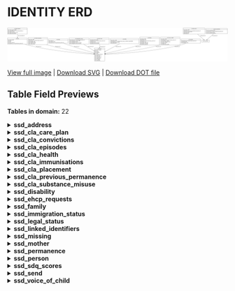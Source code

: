 # IDENTITY ERD

![IDENTITY ERD](../assets/images/erd_identity.svg)

[View full image](../assets/images/erd_identity.svg)  |  [Download SVG](../assets/images/erd_identity.svg)  |  [Download DOT file](../dot/erd_identity.dot)

## Table Field Previews

**Tables in domain:** 22

<details>
<summary><strong>ssd_address</strong></summary>

<table>
<thead>
<tr><th>Field</th><th>Type</th><th>Notes</th></tr>
</thead>
<tbody>
<tr><td>addr_table_id</td><td>nvarchar</td><td>PK</td></tr>
<tr><td>addr_address_json</td><td>nvarchar</td><td></td></tr>
<tr><td>addr_person_id</td><td>nvarchar</td><td>FK → <a href="#ssd_person">ssd_person</a></td></tr>
<tr><td>addr_address_type</td><td>nvarchar</td><td></td></tr>
<tr><td>addr_address_start_date</td><td>datetime</td><td></td></tr>
<tr><td>addr_address_end_date</td><td>datetime</td><td></td></tr>
<tr><td>addr_address_postcode</td><td>nvarchar</td><td></td></tr>
</tbody>
</table>

</details>

<details>
<summary><strong>ssd_cla_care_plan</strong></summary>

<table>
<thead>
<tr><th>Field</th><th>Type</th><th>Notes</th></tr>
</thead>
<tbody>
<tr><td>lacp_table_id</td><td>nvarchar</td><td>PK</td></tr>
<tr><td>lacp_person_id</td><td>nvarchar</td><td>FK → <a href="#ssd_cla_episodes">ssd_cla_episodes</a></td></tr>
<tr><td>lacp_cla_care_plan_start_date</td><td>datetime</td><td></td></tr>
<tr><td>lacp_cla_care_plan_end_date</td><td>datetime</td><td></td></tr>
<tr><td>lacp_cla_care_plan_json</td><td>nvarchar</td><td></td></tr>
</tbody>
</table>

</details>

<details>
<summary><strong>ssd_cla_convictions</strong></summary>

<table>
<thead>
<tr><th>Field</th><th>Type</th><th>Notes</th></tr>
</thead>
<tbody>
<tr><td>clac_cla_conviction_id</td><td>nvarchar</td><td>PK</td></tr>
<tr><td>clac_person_id</td><td>nvarchar</td><td>FK → <a href="#ssd_cla_episodes">ssd_cla_episodes</a></td></tr>
<tr><td>clac_cla_conviction_date</td><td>datetime</td><td></td></tr>
<tr><td>clac_cla_conviction_offence</td><td>nvarchar</td><td></td></tr>
</tbody>
</table>

</details>

<details>
<summary><strong>ssd_cla_episodes</strong></summary>

<table>
<thead>
<tr><th>Field</th><th>Type</th><th>Notes</th></tr>
</thead>
<tbody>
<tr><td>clae_cla_episode_id</td><td>nvarchar</td><td>PK</td></tr>
<tr><td>clae_person_id</td><td>nvarchar</td><td>FK → <a href="#ssd_person">ssd_person</a></td></tr>
<tr><td>clae_cla_episode_start_date</td><td>datetime</td><td></td></tr>
<tr><td>clae_cla_episode_start_reason</td><td>nvarchar</td><td></td></tr>
<tr><td>clae_cla_primary_need_code</td><td>nvarchar</td><td></td></tr>
<tr><td>clae_cla_episode_ceased_date</td><td>datetime</td><td></td></tr>
<tr><td>clae_cla_episode_ceased_reason</td><td>nvarchar</td><td></td></tr>
<tr><td>clae_cla_id</td><td>nvarchar</td><td></td></tr>
<tr><td>clae_referral_id</td><td>nvarchar</td><td></td></tr>
<tr><td>clae_cla_placement_id</td><td>nvarchar</td><td>FK → ssd_cla_placements</td></tr>
<tr><td>clae_entered_care_date</td><td>datetime</td><td></td></tr>
<tr><td>clae_cla_last_iro_contact_date</td><td>datetime</td><td></td></tr>
</tbody>
</table>

</details>

<details>
<summary><strong>ssd_cla_health</strong></summary>

<table>
<thead>
<tr><th>Field</th><th>Type</th><th>Notes</th></tr>
</thead>
<tbody>
<tr><td>clah_health_check_id</td><td>nvarchar</td><td>PK</td></tr>
<tr><td>clah_person_id</td><td>nvarchar</td><td>FK → <a href="#ssd_cla_episodes">ssd_cla_episodes</a></td></tr>
<tr><td>clah_health_check_type</td><td>nvarchar</td><td></td></tr>
<tr><td>clah_health_check_date</td><td>datetime</td><td></td></tr>
<tr><td>clah_health_check_status</td><td>nvarchar</td><td></td></tr>
</tbody>
</table>

</details>

<details>
<summary><strong>ssd_cla_immunisations</strong></summary>

<table>
<thead>
<tr><th>Field</th><th>Type</th><th>Notes</th></tr>
</thead>
<tbody>
<tr><td>clai_person_id</td><td>nvarchar</td><td>FK → <a href="#ssd_cla_episodes">ssd_cla_episodes</a></td></tr>
<tr><td>clai_immunisations_status</td><td>nchar</td><td></td></tr>
<tr><td>clai_immunisations_status_date</td><td>datetime</td><td></td></tr>
</tbody>
</table>

</details>

<details>
<summary><strong>ssd_cla_placement</strong></summary>

<table>
<thead>
<tr><th>Field</th><th>Type</th><th>Notes</th></tr>
</thead>
<tbody>
<tr><td>clap_cla_placement_id</td><td>nvarchar</td><td>PK</td></tr>
<tr><td>clap_cla_placement_start_date</td><td>datetime</td><td></td></tr>
<tr><td>clap_cla_placement_type</td><td>nvarchar</td><td></td></tr>
<tr><td>clap_cla_placement_urn</td><td>nvarchar</td><td></td></tr>
<tr><td>clap_cla_placement_distance</td><td>float</td><td></td></tr>
<tr><td>clap_cla_id</td><td>nvarchar</td><td>FK → <a href="#ssd_cla_episodes">ssd_cla_episodes</a></td></tr>
<tr><td>clap_cla_placement_provider</td><td>nvarchar</td><td></td></tr>
<tr><td>clap_cla_placement_postcode</td><td>nvarchar</td><td></td></tr>
<tr><td>clap_cla_placement_end_date</td><td>datetime</td><td></td></tr>
<tr><td>clap_cla_placement_change_reason</td><td>nvarchar</td><td></td></tr>
<tr><td>clap_person_id</td><td>nvarchar</td><td></td></tr>
</tbody>
</table>

</details>

<details>
<summary><strong>ssd_cla_previous_permanence</strong></summary>

<table>
<thead>
<tr><th>Field</th><th>Type</th><th>Notes</th></tr>
</thead>
<tbody>
<tr><td>lapp_table_id</td><td>nvarchar</td><td>PK</td></tr>
<tr><td>lapp_person_id</td><td>nvarchar</td><td>FK → <a href="#ssd_cla_episodes">ssd_cla_episodes</a></td></tr>
<tr><td>lapp_previous_permanence_order_date</td><td>nvarchar</td><td></td></tr>
<tr><td>lapp_previous_permanence_option</td><td>nvarchar</td><td></td></tr>
<tr><td>lapp_previous_permanence_la</td><td>nvarchar</td><td></td></tr>
</tbody>
</table>

</details>

<details>
<summary><strong>ssd_cla_substance_misuse</strong></summary>

<table>
<thead>
<tr><th>Field</th><th>Type</th><th>Notes</th></tr>
</thead>
<tbody>
<tr><td>clas_substance_misuse_id</td><td>nvarchar</td><td>PK</td></tr>
<tr><td>clas_person_id</td><td>nvarchar</td><td>FK → <a href="#ssd_cla_episodes">ssd_cla_episodes</a></td></tr>
<tr><td>clas_substance_misuse_date</td><td>datetime</td><td></td></tr>
<tr><td>clas_substance_misused</td><td>nchar</td><td></td></tr>
<tr><td>clas_intervention_received</td><td>nchar</td><td></td></tr>
</tbody>
</table>

</details>

<details>
<summary><strong>ssd_disability</strong></summary>

<table>
<thead>
<tr><th>Field</th><th>Type</th><th>Notes</th></tr>
</thead>
<tbody>
<tr><td>disa_person_id</td><td>nvarchar</td><td>FK → <a href="#ssd_person">ssd_person</a></td></tr>
<tr><td>disa_table_id</td><td>nvarchar</td><td>PK</td></tr>
<tr><td>disa_disability_code</td><td>nvarchar</td><td></td></tr>
</tbody>
</table>

</details>

<details>
<summary><strong>ssd_ehcp_requests</strong></summary>

<table>
<thead>
<tr><th>Field</th><th>Type</th><th>Notes</th></tr>
</thead>
<tbody>
<tr><td>ehcr_ehcp_request_id</td><td>nvarchar</td><td>PK</td></tr>
<tr><td>ehcr_send_table_id</td><td>nvarchar</td><td>FK → <a href="#ssd_send">ssd_send</a></td></tr>
<tr><td>ehcr_ehcp_req_date</td><td>datetime</td><td></td></tr>
<tr><td>ehcr_ehcp_req_outcome_date</td><td>datetime</td><td></td></tr>
<tr><td>ehcr_ehcp_req_outcome</td><td>nvarchar</td><td></td></tr>
</tbody>
</table>

</details>

<details>
<summary><strong>ssd_family</strong></summary>

<table>
<thead>
<tr><th>Field</th><th>Type</th><th>Notes</th></tr>
</thead>
<tbody>
<tr><td>fami_table_id</td><td>nvarchar</td><td></td></tr>
<tr><td>fami_family_id</td><td>nvarchar</td><td>PK</td></tr>
<tr><td>fami_person_id</td><td>nvarchar</td><td>FK → <a href="#ssd_person">ssd_person</a></td></tr>
</tbody>
</table>

</details>

<details>
<summary><strong>ssd_immigration_status</strong></summary>

<table>
<thead>
<tr><th>Field</th><th>Type</th><th>Notes</th></tr>
</thead>
<tbody>
<tr><td>immi_person_id</td><td>nvarchar</td><td>FK → <a href="#ssd_person">ssd_person</a></td></tr>
<tr><td>immi_immigration_status_id</td><td>nvarchar</td><td>PK</td></tr>
<tr><td>immi_immigration_status</td><td>nvarchar</td><td></td></tr>
<tr><td>immi_immigration_status_start_date</td><td>datetime</td><td></td></tr>
<tr><td>immi_immigration_status_end_date</td><td>datetime</td><td></td></tr>
</tbody>
</table>

</details>

<details>
<summary><strong>ssd_legal_status</strong></summary>

<table>
<thead>
<tr><th>Field</th><th>Type</th><th>Notes</th></tr>
</thead>
<tbody>
<tr><td>lega_legal_status_id</td><td>nvarchar</td><td>PK</td></tr>
<tr><td>lega_person_id</td><td>nvarchar</td><td>FK → <a href="#ssd_person">ssd_person</a></td></tr>
<tr><td>lega_legal_status</td><td>nvarchar</td><td></td></tr>
<tr><td>lega_legal_status_start_date</td><td>datetime</td><td></td></tr>
<tr><td>lega_legal_status_end_date</td><td>datetime</td><td></td></tr>
</tbody>
</table>

</details>

<details>
<summary><strong>ssd_linked_identifiers</strong></summary>

<table>
<thead>
<tr><th>Field</th><th>Type</th><th>Notes</th></tr>
</thead>
<tbody>
<tr><td>link_table_id</td><td>nvarchar</td><td>PK</td></tr>
<tr><td>link_person_id</td><td>nvarchar</td><td>FK → <a href="#ssd_person">ssd_person</a></td></tr>
<tr><td>link_identifier_type</td><td>nvarchar</td><td></td></tr>
<tr><td>link_identifier_value</td><td>nvarchar</td><td></td></tr>
<tr><td>link_valid_from_date</td><td>datetime</td><td></td></tr>
<tr><td>link_valid_to_date</td><td>datetime</td><td></td></tr>
</tbody>
</table>

</details>

<details>
<summary><strong>ssd_missing</strong></summary>

<table>
<thead>
<tr><th>Field</th><th>Type</th><th>Notes</th></tr>
</thead>
<tbody>
<tr><td>miss_table_id</td><td>nvarchar</td><td>PK</td></tr>
<tr><td>miss_person_id</td><td>nvarchar</td><td>FK → <a href="#ssd_person">ssd_person</a></td></tr>
<tr><td>miss_missing_episode_start_date</td><td>datetime</td><td></td></tr>
<tr><td>miss_missing_episode_type</td><td>nvarchar</td><td></td></tr>
<tr><td>miss_missing_episode_end_date</td><td>datetime</td><td></td></tr>
<tr><td>miss_missing_rhi_offered</td><td>nvarchar</td><td></td></tr>
<tr><td>miss_missing_rhi_accepted</td><td>nvarchar</td><td></td></tr>
</tbody>
</table>

</details>

<details>
<summary><strong>ssd_mother</strong></summary>

<table>
<thead>
<tr><th>Field</th><th>Type</th><th>Notes</th></tr>
</thead>
<tbody>
<tr><td>moth_table_id</td><td>nvarchar</td><td>PK</td></tr>
<tr><td>moth_person_id</td><td>nvarchar</td><td>FK → <a href="#ssd_person">ssd_person</a></td></tr>
<tr><td>moth_childs_person_id</td><td>nvarchar</td><td>PK; FK → <a href="#ssd_person">ssd_person</a></td></tr>
<tr><td>moth_childs_dob</td><td>datetime</td><td></td></tr>
</tbody>
</table>

</details>

<details>
<summary><strong>ssd_permanence</strong></summary>

<table>
<thead>
<tr><th>Field</th><th>Type</th><th>Notes</th></tr>
</thead>
<tbody>
<tr><td>perm_table_id</td><td>nvarchar</td><td>PK</td></tr>
<tr><td>perm_person_id</td><td>nvarchar</td><td>FK → <a href="#ssd_cla_episodes">ssd_cla_episodes</a></td></tr>
<tr><td>perm_cla_id</td><td>nvarchar</td><td></td></tr>
<tr><td>perm_adm_decision_date</td><td>datetime</td><td></td></tr>
<tr><td>perm_ffa_cp_decision_date</td><td>datetime</td><td></td></tr>
<tr><td>perm_placement_order_date</td><td>datetime</td><td></td></tr>
<tr><td>perm_placed_for_adoption_date</td><td>datetime</td><td></td></tr>
<tr><td>perm_matched_date</td><td>datetime</td><td></td></tr>
<tr><td>perm_adopted_by_carer_flag</td><td>nchar</td><td></td></tr>
<tr><td>perm_placed_ffa_cp_date</td><td>datetime</td><td></td></tr>
<tr><td>perm_decision_reversed_date</td><td>datetime</td><td></td></tr>
<tr><td>perm_placed_foster_carer_date</td><td>datetime</td><td></td></tr>
<tr><td>perm_part_of_sibling_group</td><td>nchar</td><td></td></tr>
<tr><td>perm_siblings_placed_together</td><td>int</td><td></td></tr>
<tr><td>perm_siblings_placed_apart</td><td>int</td><td></td></tr>
<tr><td>perm_placement_provider_urn</td><td>nvarchar</td><td></td></tr>
<tr><td>perm_decision_reversed_reason</td><td>nvarchar</td><td></td></tr>
<tr><td>perm_permanence_order_date</td><td>datetime</td><td></td></tr>
<tr><td>perm_permanence_order_type</td><td>nvarchar</td><td></td></tr>
<tr><td>perm_adoption_worker_id</td><td>nvarchar</td><td>FK → ssd_professionals</td></tr>
<tr><td>perm_adopter_sex</td><td>nvarchar</td><td></td></tr>
<tr><td>perm_adopter_legal_status</td><td>nvarchar</td><td></td></tr>
<tr><td>perm_number_of_adopters</td><td>nvarchar</td><td></td></tr>
</tbody>
</table>

</details>

<details>
<summary><strong>ssd_person</strong></summary>

<table>
<thead>
<tr><th>Field</th><th>Type</th><th>Notes</th></tr>
</thead>
<tbody>
<tr><td>pers_person_id</td><td>nvarchar</td><td>PK</td></tr>
<tr><td>pers_sex</td><td>nvarchar</td><td></td></tr>
<tr><td>pers_gender</td><td>nvarchar</td><td></td></tr>
<tr><td>pers_ethnicity</td><td>nvarchar</td><td></td></tr>
<tr><td>pers_dob</td><td>datetime</td><td></td></tr>
<tr><td>pers_common_child_id</td><td>nvarchar</td><td></td></tr>
<tr><td>pers_legacy_id</td><td>nvarchar</td><td></td></tr>
<tr><td>pers_upn_unknown</td><td>nvarchar</td><td></td></tr>
<tr><td>pers_send_flag</td><td>nchar</td><td></td></tr>
<tr><td>pers_expected_dob</td><td>datetime</td><td></td></tr>
<tr><td>pers_death_date</td><td>datetime</td><td></td></tr>
<tr><td>pers_is_mother</td><td>nchar</td><td></td></tr>
<tr><td>pers_nationality</td><td>nvarchar</td><td></td></tr>
</tbody>
</table>

</details>

<details>
<summary><strong>ssd_sdq_scores</strong></summary>

<table>
<thead>
<tr><th>Field</th><th>Type</th><th>Notes</th></tr>
</thead>
<tbody>
<tr><td>csdq_table_id</td><td>nvarchar</td><td>PK</td></tr>
<tr><td>csdq_person_id</td><td>nvarchar</td><td>FK → <a href="#ssd_cla_episodes">ssd_cla_episodes</a></td></tr>
<tr><td>csdq_sdq_completed_date</td><td>datetime</td><td></td></tr>
<tr><td>csdq_sdq_reason</td><td>nvarchar</td><td></td></tr>
<tr><td>csdq_sdq_score</td><td>nvarchar</td><td></td></tr>
</tbody>
</table>

</details>

<details>
<summary><strong>ssd_send</strong></summary>

<table>
<thead>
<tr><th>Field</th><th>Type</th><th>Notes</th></tr>
</thead>
<tbody>
<tr><td>send_table_id</td><td>nvarchar</td><td>PK</td></tr>
<tr><td>send_upn</td><td>nvarchar</td><td></td></tr>
<tr><td>send_uln</td><td>nvarchar</td><td></td></tr>
<tr><td>send_upn_unknown</td><td>nvarchar</td><td></td></tr>
<tr><td>send_person_id</td><td>nvarchar</td><td>FK → <a href="#ssd_person">ssd_person</a></td></tr>
</tbody>
</table>

</details>

<details>
<summary><strong>ssd_voice_of_child</strong></summary>

<table>
<thead>
<tr><th>Field</th><th>Type</th><th>Notes</th></tr>
</thead>
<tbody>
<tr><td>voch_table_id</td><td>nvarchar</td><td>PK</td></tr>
<tr><td>voch_person_id</td><td>nvarchar</td><td>FK → <a href="#ssd_person">ssd_person</a></td></tr>
<tr><td>voch_explained_worries</td><td>nchar</td><td></td></tr>
<tr><td>voch_story_help_understand</td><td>nchar</td><td></td></tr>
<tr><td>voch_agree_worker</td><td>nchar</td><td></td></tr>
<tr><td>voch_plan_safe</td><td>nchar</td><td></td></tr>
<tr><td>voch_tablet_help_explain</td><td>nchar</td><td></td></tr>
</tbody>
</table>

</details>

